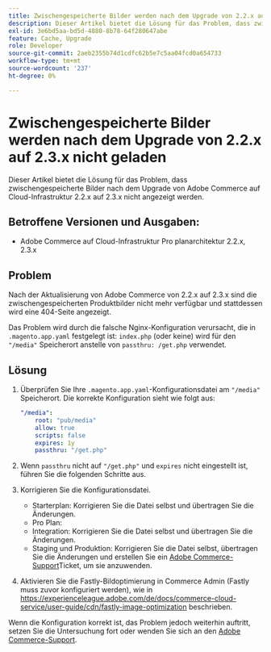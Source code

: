 ```yaml
---
title: Zwischengespeicherte Bilder werden nach dem Upgrade von 2.2.x auf 2.3.x nicht geladen
description: Dieser Artikel bietet die Lösung für das Problem, dass zwischengespeicherte Bilder nach dem Upgrade von Adobe Commerce auf Cloud-Infrastruktur 2.2.x auf 2.3.x nicht angezeigt werden.
exl-id: 3e6bd5aa-bd5d-4880-8b78-64f280647abe
feature: Cache, Upgrade
role: Developer
source-git-commit: 2aeb2355b74d1cdfc62b5e7c5aa04fcd0a654733
workflow-type: tm+mt
source-wordcount: '237'
ht-degree: 0%

---
```


# Zwischengespeicherte Bilder werden nach dem Upgrade von 2.2.x auf 2.3.x nicht geladen

Dieser Artikel bietet die Lösung für das Problem, dass zwischengespeicherte Bilder nach dem Upgrade von Adobe Commerce auf Cloud-Infrastruktur 2.2.x auf 2.3.x nicht angezeigt werden.

## Betroffene Versionen und Ausgaben:

* Adobe Commerce auf Cloud-Infrastruktur Pro planarchitektur 2.2.x, 2.3.x

## Problem

Nach der Aktualisierung von Adobe Commerce von 2.2.x auf 2.3.x sind die zwischengespeicherten Produktbilder nicht mehr verfügbar und stattdessen wird eine 404-Seite angezeigt.

Das Problem wird durch die falsche Nginx-Konfiguration verursacht, die in `.magento.app.yaml` festgelegt ist: `index.php` (oder keine) wird für den `"/media"` Speicherort anstelle von `passthru: /get.php` verwendet.

## Lösung

1. Überprüfen Sie Ihre `.magento.app.yaml`-Konfigurationsdatei am `"/media"` Speicherort. Die korrekte Konfiguration sieht wie folgt aus:

   ```yaml
   "/media":
       root: "pub/media"
       allow: true
       scripts: false
       expires: 1y
       passthru: "/get.php"
   ```

1. Wenn `passthru` nicht auf `"/get.php"` und `expires` nicht eingestellt ist, führen Sie die folgenden Schritte aus.
1. Korrigieren Sie die Konfigurationsdatei.
   * Starterplan: Korrigieren Sie die Datei selbst und übertragen Sie die Änderungen.
   * Pro Plan:
   * Integration: Korrigieren Sie die Datei selbst und übertragen Sie die Änderungen.
   * Staging und Produktion: Korrigieren Sie die Datei selbst, übertragen Sie die Änderungen und erstellen Sie ein [Adobe Commerce-Support](/help/help-center-guide/help-center/magento-help-center-user-guide.md#submit-ticket)Ticket, um sie anzuwenden.

1. Aktivieren Sie die Fastly-Bildoptimierung in Commerce Admin (Fastly muss zuvor konfiguriert werden), wie in <https://experienceleague.adobe.com/de/docs/commerce-cloud-service/user-guide/cdn/fastly-image-optimization> beschrieben.

Wenn die Konfiguration korrekt ist, das Problem jedoch weiterhin auftritt, setzen Sie die Untersuchung fort oder wenden Sie sich an den [Adobe Commerce-Support](/help/help-center-guide/help-center/magento-help-center-user-guide.md#submit-ticket).
